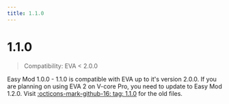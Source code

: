 ```yaml
---
title: 1.1.0
---
```

# 1.1.0 

> Compatibility: EVA < 2.0.0

Easy Mod 1.0.0 - 1.1.0 is compatible with EVA up to it's version 2.0.0. If you are planning on using EVA 2 on V-core Pro, you need to update to Easy Mod 1.2.0. Visit [:octicons-mark-github-16: tag: 1.1.0](https://github.com/EVA-3D/Easy-Mod/tree/1.1.0) for the old files.

